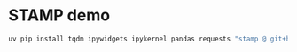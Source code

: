 # STAMP demo

```python
uv pip install tqdm ipywidgets ipykernel pandas requests "stamp @ git+https://github.com/KatherLab/STAMP"
```